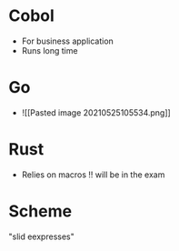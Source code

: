

# Cobol 
- For business application
- Runs long time 


# Go 
- ![[Pasted image 20210525105534.png]]

# Rust 
- Relies on macros !! will be in the exam

# Scheme 



"slid eexpresses"